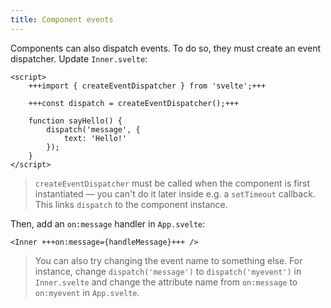 ```yaml
---
title: Component events
---
```


Components can also dispatch events. To do so, they must create an event dispatcher. Update `Inner.svelte`:

```svelte
<script>
	+++import { createEventDispatcher } from 'svelte';+++

	+++const dispatch = createEventDispatcher();+++

	function sayHello() {
		dispatch('message', {
			text: 'Hello!'
		});
	}
</script>
```

> `createEventDispatcher` must be called when the component is first instantiated — you can't do it later inside e.g. a `setTimeout` callback. This links `dispatch` to the component instance.

Then, add an `on:message` handler in `App.svelte`:

```svelte
<Inner +++on:message={handleMessage}+++ />
```

> You can also try changing the event name to something else. For instance, change `dispatch('message')` to `dispatch('myevent')` in `Inner.svelte` and change the attribute name from `on:message` to `on:myevent` in `App.svelte`.
